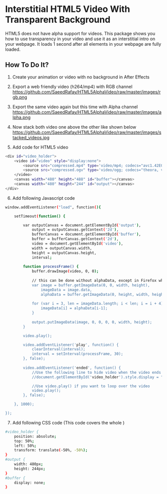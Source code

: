 # Interstitial HTML5 Video With Transparent Background

HTML5 does not have alpha support for videos. This package shows you how to use transparency in your video and use it as an interstitial intro on your webpage. It loads 1 second after all elements in your webpage are fully loaded.

## How To Do It?

1. Create your animation or video with no background in After Effects

2. Export a web friendly video (h264/mp4) with RGB channel
https://github.com/SaeedRafay/HTML5AlphaVideo/raw/master/images/rgb.png

3. Export the same video again but this time with Alpha channel
https://github.com/SaeedRafay/HTML5AlphaVideo/raw/master/images/alpha.png

4. Now stack both video one above the other like shown below
https://github.com/SaeedRafay/HTML5AlphaVideo/raw/master/images/stacked_videos.jpg

5. Add code for HTML5 video
```sh
<div id="video_holder"> 
    <video id="video" style="display:none">
        <source src="compressed.mp4" type='video/mp4; codecs="avc1.42E01E"' />
        <source src="compressed.ogv" type='video/ogg; codecs="theora, vorbis"' />
    </video>
    <canvas width="480" height="488" id="buffer"></canvas>
    <canvas width="480" height="244" id="output"></canvas>
</div>
```

6. Add following Javascript code
```sh
window.addEventListener("load", function(){

	setTimeout(function() {

		var outputCanvas = document.getElementById('output'),
			output = outputCanvas.getContext('2d'),
			bufferCanvas = document.getElementById('buffer'),
			buffer = bufferCanvas.getContext('2d'),
			video = document.getElementById('video'),
			width = outputCanvas.width,
			height = outputCanvas.height,
			interval;
			
		function processFrame() {
			buffer.drawImage(video, 0, 0);
			
			// this can be done without alphaData, except in Firefox which doesn't like it when image is bigger than the canvas
			var	image = buffer.getImageData(0, 0, width, height),
				imageData = image.data,
				alphaData = buffer.getImageData(0, height, width, height).data;
			
			for (var i = 3, len = imageData.length; i < len; i = i + 4) {
				imageData[i] = alphaData[i-1];
			}
			
			output.putImageData(image, 0, 0, 0, 0, width, height);
		}

		video.play();

		video.addEventListener('play', function() {
			clearInterval(interval);
			interval = setInterval(processFrame, 30);
		}, false);
		
		video.addEventListener('ended', function() {
			//Use the following line to hide video when the video ends
			//document.getElementById('video_holder').style.display = "none";

			//Use video.play() if you want to loop over the video
			video.play();
		}, false);

	}, 1000);

});
```

7. Add following CSS code (This code covers the whole )

```sh
#video_holder {
	position: absolute;
	top: 50%;
	left: 50%;
	transform: translate(-50%, -50%);
}
#output {
	width: 480px;
	height: 244px;
}
#buffer {
	display: none;
}
```
